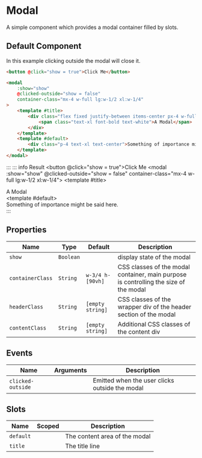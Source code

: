 <script setup>
    import Modal from "../src/components/modal.vue"
    import { ref } from "vue"
    const show = ref(false)
</script>

# Modal

A simple component which provides a modal container filled by slots.

## Default Component
In this example clicking outside the modal will close it.
```html
<button @click="show = true">Click Me</button>

<modal
    :show="show"
    @clicked-outside="show = false"
    container-class="mx-4 w-full lg:w-1/2 xl:w-1/4"
>
    <template #title>
        <div class="flex fixed justify-between items-center px-4 w-full h-16 bg-vxvue-700">
            <span class="text-xl font-bold text-white">A Modal</span>
        </div>
    </template>
    <template #default>
        <div class="p-4 text-xl text-center">Something of importance might be said here.</div>
    </template>
</modal>
```
:::
::: info Result
<button @click="show = true">Click Me</button>
<modal :show="show" @clicked-outside="show = false" container-class="mx-4 w-full lg:w-1/2 xl:w-1/4">
    <template #title>
      <div class="flex fixed justify-between items-center px-4 w-full h-16 bg-vxvue-700">
        <span class="text-xl font-bold text-white">A Modal</span>
      </div>
    </template>
    <template #default>
      <div class="p-4 text-xl text-center">Something of importance might be said here.</div>
    </template>
</modal>
:::

## Properties
| Name             | Type      | Default          | Description                                                                           |
|------------------|-----------|------------------|---------------------------------------------------------------------------------------|
| `show`           | `Boolean` |                  | display state of the modal                                                            |
| `containerClass` | `String`  | `w-3/4 h-[90vh]` | CSS classes of the modal container, main purpose is controlling the size of the modal |
| `headerClass`    | `String`  | `[empty string]` | CSS classes of the wrapper div of the header section of the modal                     |
| `contentClass`   | `String`  | `[empty string]` | Additional CSS classes of the content div                                             |

## Events
| Name              | Arguments | Description                                    |
|-------------------|-----------|------------------------------------------------|
| `clicked-outside` |           | Emitted when the user clicks outside the modal |

## Slots
| Name      | Scoped | Description                   |
|-----------|--------|-------------------------------|
| `default` |        | The content area of the modal |
| `title`   |        | The title line                |
